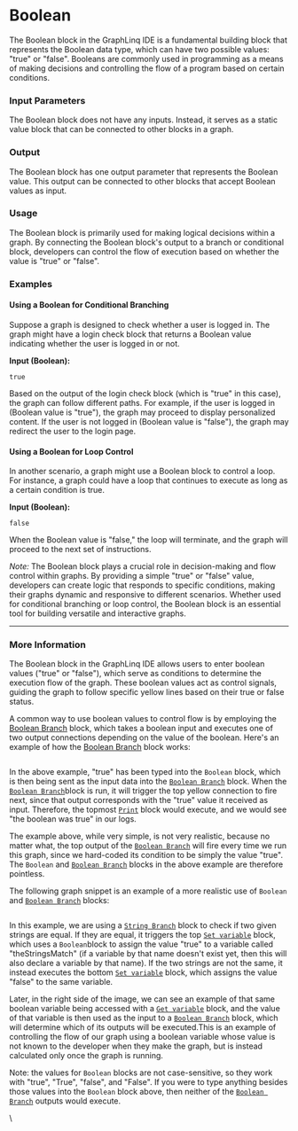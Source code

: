# Boolean

The Boolean block in the GraphLinq IDE is a fundamental building block that represents the Boolean data type, which can have two possible values: "true" or "false". Booleans are commonly used in programming as a means of making decisions and controlling the flow of a program based on certain conditions.

### Input Parameters

The Boolean block does not have any inputs. Instead, it serves as a static value block that can be connected to other blocks in a graph.

### Output

The Boolean block has one output parameter that represents the Boolean value. This output can be connected to other blocks that accept Boolean values as input.

### Usage

The Boolean block is primarily used for making logical decisions within a graph. By connecting the Boolean block's output to a branch or conditional block, developers can control the flow of execution based on whether the value is "true" or "false".

### Examples

#### Using a Boolean for Conditional Branching

&#x20;Suppose a graph is designed to check whether a user is logged in. The graph might have a login check block that returns a Boolean value indicating whether the user is logged in or not.

**Input (Boolean):**

```
true
```

Based on the output of the login check block (which is "true" in this case), the graph can follow different paths. For example, if the user is logged in (Boolean value is "true"), the graph may proceed to display personalized content. If the user is not logged in (Boolean value is "false"), the graph may redirect the user to the login page.

#### Using a Boolean for Loop Control

In another scenario, a graph might use a Boolean block to control a loop. For instance, a graph could have a loop that continues to execute as long as a certain condition is true.

**Input (Boolean):**

```
false
```

When the Boolean value is "false," the loop will terminate, and the graph will proceed to the next set of instructions.

_Note:_ The Boolean block plays a crucial role in decision-making and flow control within graphs. By providing a simple "true" or "false" value, developers can create logic that responds to specific conditions, making their graphs dynamic and responsive to different scenarios. Whether used for conditional branching or loop control, the Boolean block is an essential tool for building versatile and interactive graphs.



***

### More Information

The Boolean block in the GraphLinq IDE allows users to enter boolean values ("true" or "false"), which serve as conditions to determine the execution flow of the graph. These boolean values act as control signals, guiding the graph to follow specific yellow lines based on their true or false status.

A common way to use boolean values to control flow is by employing the [Boolean Branch](../base-condition/boolean-branch.md) block, which takes a boolean input and executes one of two output connections depending on the value of the boolean. Here's an example of how the [Boolean Branch](../base-condition/boolean-branch.md) block works:

<figure><img src="https://i.imgur.com/cD6prkM.png" alt=""><figcaption></figcaption></figure>

In the above example, "true" has been typed into the `Boolean` block, which is then being sent as the input data into the [`Boolean Branch`](../base-condition/boolean-branch.md) block. When the [`Boolean Branch`](../base-condition/boolean-branch.md)block is run, it will trigger the top yellow connection to fire next, since that output corresponds with the "true" value it received as input. Therefore, the topmost [`Print`](../log/print.md) block would execute, and we would see "the boolean was true" in our logs.

The example above, while very simple, is not very realistic, because no matter what, the top output of the [`Boolean Branch`](../base-condition/boolean-branch.md) will fire every time we run this graph, since we hard-coded its condition to be simply the value "true". The `Boolean` and [`Boolean Branch`](../base-condition/boolean-branch.md) blocks in the above example are therefore pointless.

The following graph snippet is an example of a more realistic use of `Boolean` and [`Boolean Branch`](../base-condition/boolean-branch.md) blocks:

<figure><img src="https://i.imgur.com/dANtgmV.png" alt=""><figcaption></figcaption></figure>

In this example, we are using a [`String Branch`](../base-condition/string-branch.md) block to check if two given strings are equal. If they are equal, it triggers the top [`Set variable`](set-variable.md) block, which uses a `Boolean`block to assign the value "true" to a variable called "theStringsMatch" (if a variable by that name doesn't exist yet, then this will also declare a variable by that name). If the two strings are not the same, it instead executes the bottom [`Set variable`](set-variable.md) block, which assigns the value "false" to the same variable.

Later, in the right side of the image, we can see an example of that same boolean variable being accessed with a [`Get variable`](get-variable.md) block, and the value of that variable is then used as the input to a [`Boolean Branch`](../base-condition/boolean-branch.md) block, which will determine which of its outputs will be executed.This is an example of controlling the flow of our graph using a boolean variable whose value is not known to the developer when they make the graph, but is instead calculated only once the graph is running.&#x20;

Note: the values for `Boolean` blocks are not case-sensitive, so they work with "true", "True", "false", and "False". If you were to type anything besides those values into the `Boolean` block above, then neither of the [`Boolean Branch`](../base-condition/boolean-branch.md) outputs would execute.

\
